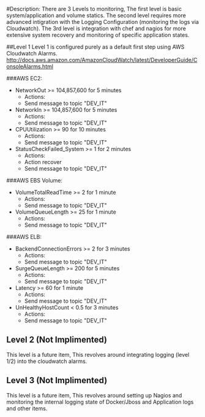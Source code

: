 #Description:
There are 3 Levels to monitoring, The first level is basic system/application and volume statics. The second level requires more advanced intigration with the Logging Configuration (monitoring the logs via Cloudwatch). The 3rd level is integration with chef and nagios for more extensive system recovery and monitoring of specific application states.

##Level 1
Level 1 is configured purely as a default first step using AWS Cloudwatch Alarms.
http://docs.aws.amazon.com/AmazonCloudWatch/latest/DeveloperGuide/ConsoleAlarms.html

###AWS EC2:
  * NetworkOut >= 104,857,600 for 5 minutes
    * Actions:
     * Send message to topic "DEV_IT"  
  * NetworkIn >= 104,857,600 for 5 minutes
    * Actions:
     * Send message to topic "DEV_IT"  
  * CPUUtilization >= 90 for 10 minutes
    * Actions:
     * Send message to topic "DEV_IT"
  * StatusCheckFailed_System >= 1 for 2 minutes
    * Actions:
     * Action recover
     * Send message to topic "DEV_IT"
    
###AWS EBS Volume:

  * VolumeTotalReadTime >= 2 for 1 minute
    * Actions:
     * Send message to topic "DEV_IT"  
  * VolumeQueueLength >= 25 for 1 minute
    * Actions:
     * Send message to topic "DEV_IT"  

###AWS ELB:  

  * BackendConnectionErrors >= 2 for 3 minutes
    * Actions:
     * Send message to topic "DEV_IT"    
  * SurgeQueueLength >= 200 for 5 minutes
    * Actions:
     * Send message to topic "DEV_IT"      
  * Latency >= 60 for 1 minute
    * Actions:
     * Send message to topic "DEV_IT"      
  * UnHealthyHostCount < 0.5 for 3 minutes
    * Actions:
     * Send message to topic "DEV_IT"   
     
## Level 2 (Not Implimented)
This level is a future item, This revolves around integrating logging (level 1/2) into the cloudwatch alarms.

## Level 3 (Not Implimented)
This level is a future item, This revolves around setting up Nagios and monitoring the internal logging state of Docker/Jboss and Application logs and other items.

